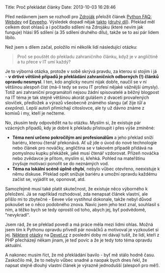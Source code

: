 Title: Proč překládat články
Date: 2013-10-03 16:28:46

Před nedávnem jsem se rozhodl pro [Zdroják](http://www.zdrojak.cz/) přeložit článek [Python FAQ: Webdev](http://me.veekun.com/blog/2012/05/05/python-faq-webdev/) od [Eeveeho](http://me.veekun.com/about/). Výsledek dopadl nějak [takto](http://www.zdrojak.cz/clanky/jak-napisu-webovou-aplikaci-v-pythonu/) ([druhý díl](http://www.zdrojak.cz/clanky/jak-napisu-webovou-aplikaci-v-pythonu-2/)). Překlad měl celkem dost ohlasů a i počítadlo sdílení na Zdrojáku (které nevím jak funguje) hlásí 95 sdílení (a 35 sdílení druhého dílu), takže se to asi pár lidem líbilo.

Než jsem s dílem začal, položilo mi několik lidí následující otázku:

> Proč se pouštět do překladu zahraničního článku, když je v angličtině a tu přece v IT umí každý?

Je to výborná otázka, protože v sobě skrývá pravdu, za kterou si stojím i já - **v drtivé většině případů je překládání zahraničních odborných (!) článků opravdu nesmysl**. I ten, kdo anglicky neumí nijak dobře, naučil se v ní většinou alespoň číst (má-li tedy se svou IT profesí nějaké vážnější úmysly). Totiž ani zahraniční programátoři nejsou žádní spisovatelé a běžný blogpost na IT téma je tak stejně většinou akorát gulášem z dvaceti provařených slovíček, předložek a výrazů všeobecně známého slangu (ať žije *tůl* a *exepšna*). Lepší autoři přimíchají citoslovce, ale ty už dávno známe z komixů i my, kteří je nečteme.

No, zkusím tedy odpověďět na tu otázku. Myslím si, že existuje pár vzácných případů, kdy je dobré k překladu přistoupit i přes výše zmíněné:

- **Téma není určeno pokročilým ani profesionálům** a jeho překlad sníží bariéru, kterou čtenář překonává. Ať už jde o úvod do nové technologie nebo článek pro nováčky, angličtina se v takovém případě přidává na pomyslnou kupku překážek, jaké musí čtenář vzdorovat. Přízeň nováčka nebo zvědavce je přitom, myslím si, křehká. Pohled na mateřštinu zvyšuje motivaci ponořit se do neznámých vod.
- **Téma na lokální scéně úplně chybí**, nebylo vůbec otevřeno, neexistuje k němu diskuse. Překlad opět snižuje bariéru a umožní opravdu každému začíst se, vyjádřit se, oponovat, atd.

Samozřejmě musí také platit skutečnost, že existuje něco výborného k přeložení. Já se například rozhodoval, zda nenapsat článek vlastní, ale přišlo mi to zbytečné - Eevee vše vystihnul dokonale, takže nebyl důvod pokoušet se o něco podobného znova. Navíc jsem jeho text znal, souhlasil s ním, a těžko bych se tedy oprostil od toho, abych jej, byť podvědomě, "nevykradl".

Jsem rád, že se překlad povedl a má práce měla mezi lidmi ohlas. Možná jsem tím k Pythonu opravdu přivedl pár nováčků a motivoval je vyzkoušet si jej. [Některé](http://devel.cz/otazka/jazyky-pro-tvorbu-webovych-aplikaci) [otázky](http://devel.cz/otazka/v-cem-dnes-delat-weby) na [Devel.cz](http://devel.cz/) z poslední doby mi dávají tušit, že lidí, kteří z PHP přecházejí někam jinam, je teď povíc a že je tedy toto téma opravdu aktuální.

A nakonec musím říct, že mě překládání bavilo - byť mě stálo hodně času. Zaskočilo mě, že to nebylo vůbec snadné a naopak bych dnes řekl, že napsat stejně dlouhý vlastní článek je výrazně jednodušší (alespoň pro mě!).

